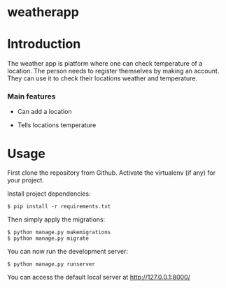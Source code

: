 # weatherapp

# Introduction

The weather app is platform where one can check temperature of a location.
The person needs to register themselves by making an account.
They can use it to check their locations weather and temperature.

### Main features

* Can add a location

* Tells locations temperature
# Usage

First clone the repository from Github.
Activate the virtualenv (if any) for your project.
    
Install project dependencies:

    $ pip install -r requirements.txt
    
    
Then simply apply the migrations:

    $ python manage.py makemigrations
    $ python manage.py migrate
    

You can now run the development server:

    $ python manage.py runserver
You can access the default local server at http://127.0.0.1:8000/
